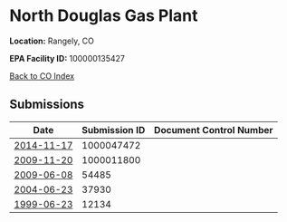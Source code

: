 # North Douglas Gas Plant

**Location:** Rangely, CO

**EPA Facility ID:** 100000135427

[Back to CO Index](../../index.md)

## Submissions

| Date | Submission ID | Document Control Number |
|------|--------------|-------------------------|
| [2014-11-17](submissions/1000047472.md) | 1000047472 |  |
| [2009-11-20](submissions/1000011800.md) | 1000011800 |  |
| [2009-06-08](submissions/54485.md) | 54485 |  |
| [2004-06-23](submissions/37930.md) | 37930 |  |
| [1999-06-23](submissions/12134.md) | 12134 |  |
